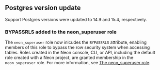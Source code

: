 ## Postgres version update

Support Postgres versions were updated to 14.9 and 15.4, respectively.

### BYPASSRLS added to the neon_superuser role

The `neon_superuser` role now inlcudes the `BYPASSRLS` attribute, enabling members of this role to bypass the row security system when accessing tables. Roles created in the Neon console, CLI, or API, including the default role created with a Neon project, are granted membership in the `neon_superuser` role. For more information, see [The neon_superuser role](/docs/manage/roles#the-neonsuperuser-role).
